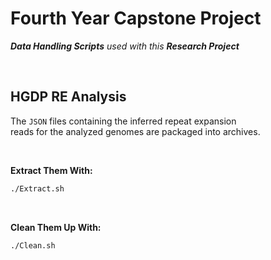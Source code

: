 
# Fourth Year Capstone Project 

***Data Handling Scripts*** *used with this* ***Research Project***

<br>

## HGDP RE Analysis

The `JSON` files containing the inferred repeat expansion <br>
reads for the analyzed genomes are packaged into archives.

<br>

**Extract Them With:**

```sh
./Extract.sh
```

<br>

**Clean Them Up With:**

```sh
./Clean.sh
```

